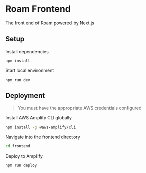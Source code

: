 # Roam Frontend

The front end of Roam powered by Next.js

## Setup

Install dependencies 

```bash
npm install
```

Start local environment

```bash
npm run dev
```

## Deployment

> You must have the appropriate AWS credentials configured

Install AWS Amplify CLI globally

```bash
npm install -g @aws-amplify/cli
```

Navigate into the frontend directory

```bash
cd frontend
```

Deploy to Amplify

```bash
npm run deploy
```
